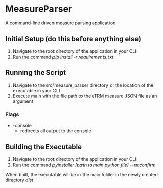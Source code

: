 # MeasureParser
A command-line driven measure parsing application

## Initial Setup (do this before anything else)
  1. Navigate to the root directory of the application in your CLI
  2. Run the command  *pip install -r requirements.txt*

## Running the Script
  1. Navigate to the src/measure_parser directory or the location of the executable in your CLI
  2. Execute main with the file path to the eTRM measure JSON file as an argument

### Flags
  - -console
    - redirects all output to the console

## Building the Executable
  1. Navigate to the root directory of the application in your CLI
  2. Run the command  *pyinstaller [path to main python file] --noconfirm*

When built, the executable will be in the main folder in the newly created directory *dist*
